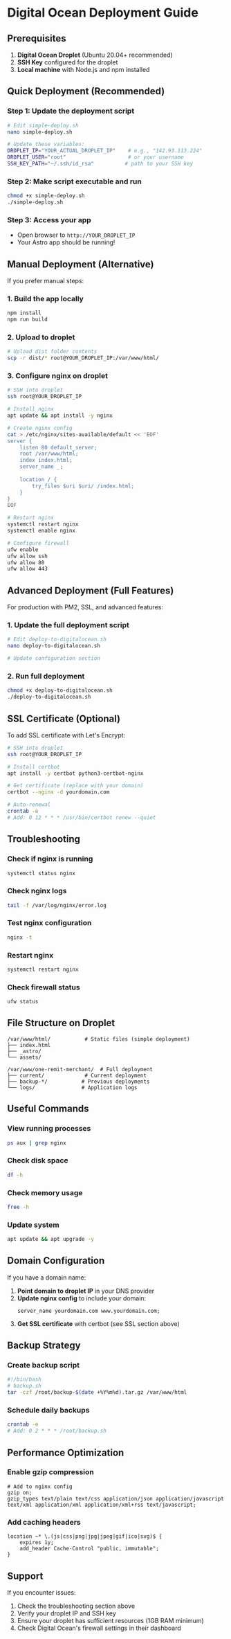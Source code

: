 # Digital Ocean Deployment Guide

## Prerequisites

1. **Digital Ocean Droplet** (Ubuntu 20.04+ recommended)
2. **SSH Key** configured for the droplet
3. **Local machine** with Node.js and npm installed

## Quick Deployment (Recommended)

### Step 1: Update the deployment script
```bash
# Edit simple-deploy.sh
nano simple-deploy.sh

# Update these variables:
DROPLET_IP="YOUR_ACTUAL_DROPLET_IP"    # e.g., "142.93.113.224"
DROPLET_USER="root"                    # or your username
SSH_KEY_PATH="~/.ssh/id_rsa"          # path to your SSH key
```

### Step 2: Make script executable and run
```bash
chmod +x simple-deploy.sh
./simple-deploy.sh
```

### Step 3: Access your app
- Open browser to `http://YOUR_DROPLET_IP`
- Your Astro app should be running!

## Manual Deployment (Alternative)

If you prefer manual steps:

### 1. Build the app locally
```bash
npm install
npm run build
```

### 2. Upload to droplet
```bash
# Upload dist folder contents
scp -r dist/* root@YOUR_DROPLET_IP:/var/www/html/
```

### 3. Configure nginx on droplet
```bash
# SSH into droplet
ssh root@YOUR_DROPLET_IP

# Install nginx
apt update && apt install -y nginx

# Create nginx config
cat > /etc/nginx/sites-available/default << 'EOF'
server {
    listen 80 default_server;
    root /var/www/html;
    index index.html;
    server_name _;
    
    location / {
        try_files $uri $uri/ /index.html;
    }
}
EOF

# Restart nginx
systemctl restart nginx
systemctl enable nginx

# Configure firewall
ufw enable
ufw allow ssh
ufw allow 80
ufw allow 443
```

## Advanced Deployment (Full Features)

For production with PM2, SSL, and advanced features:

### 1. Update the full deployment script
```bash
# Edit deploy-to-digitalocean.sh
nano deploy-to-digitalocean.sh

# Update configuration section
```

### 2. Run full deployment
```bash
chmod +x deploy-to-digitalocean.sh
./deploy-to-digitalocean.sh
```

## SSL Certificate (Optional)

To add SSL certificate with Let's Encrypt:

```bash
# SSH into droplet
ssh root@YOUR_DROPLET_IP

# Install certbot
apt install -y certbot python3-certbot-nginx

# Get certificate (replace with your domain)
certbot --nginx -d yourdomain.com

# Auto-renewal
crontab -e
# Add: 0 12 * * * /usr/bin/certbot renew --quiet
```

## Troubleshooting

### Check if nginx is running
```bash
systemctl status nginx
```

### Check nginx logs
```bash
tail -f /var/log/nginx/error.log
```

### Test nginx configuration
```bash
nginx -t
```

### Restart nginx
```bash
systemctl restart nginx
```

### Check firewall status
```bash
ufw status
```

## File Structure on Droplet

```
/var/www/html/           # Static files (simple deployment)
├── index.html
├── _astro/
└── assets/

/var/www/one-remit-merchant/  # Full deployment
├── current/             # Current deployment
├── backup-*/           # Previous deployments
└── logs/               # Application logs
```

## Useful Commands

### View running processes
```bash
ps aux | grep nginx
```

### Check disk space
```bash
df -h
```

### Check memory usage
```bash
free -h
```

### Update system
```bash
apt update && apt upgrade -y
```

## Domain Configuration

If you have a domain name:

1. **Point domain to droplet IP** in your DNS provider
2. **Update nginx config** to include your domain:
   ```nginx
   server_name yourdomain.com www.yourdomain.com;
   ```
3. **Get SSL certificate** with certbot (see SSL section above)

## Backup Strategy

### Create backup script
```bash
#!/bin/bash
# backup.sh
tar -czf /root/backup-$(date +%Y%m%d).tar.gz /var/www/html
```

### Schedule daily backups
```bash
crontab -e
# Add: 0 2 * * * /root/backup.sh
```

## Performance Optimization

### Enable gzip compression
```nginx
# Add to nginx config
gzip on;
gzip_types text/plain text/css application/json application/javascript text/xml application/xml application/xml+rss text/javascript;
```

### Add caching headers
```nginx
location ~* \.(js|css|png|jpg|jpeg|gif|ico|svg)$ {
    expires 1y;
    add_header Cache-Control "public, immutable";
}
```

## Support

If you encounter issues:
1. Check the troubleshooting section above
2. Verify your droplet IP and SSH key
3. Ensure your droplet has sufficient resources (1GB RAM minimum)
4. Check Digital Ocean's firewall settings in their dashboard